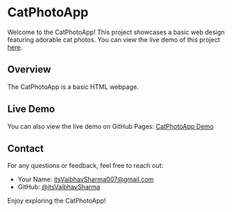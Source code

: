# CatPhotoApp

Welcome to the CatPhotoApp! This project showcases a basic web design featuring adorable cat photos. You can view the live demo of this project [here](https://itsvaibhavsharma.github.io/Responsive-Web-Design/1.CatPhotoApp/).

## Overview
The CatPhotoApp is a basic HTML webpage.

## Live Demo
You can also view the live demo on GitHub Pages: [CatPhotoApp Demo](https://itsvaibhavsharma.github.io/Responsive-Web-Design/1.CatPhotoApp/)

## Contact
For any questions or feedback, feel free to reach out:
- Your Name: [itsVaibhavSharma007@gmail.com](mailto:itsVaibhavSharma007@gmail.com)
- GitHub: [@itsVaibhavSharma](https://github.com/itsVaibhavSharma)

Enjoy exploring the CatPhotoApp!